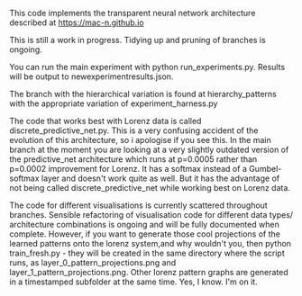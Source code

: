 This code implements the transparent neural network architecture described at https://mac-n.github.io

This is still a work in progress. Tidying up and pruning of branches is ongoing. 

You can run the main experiment with python run_experiments.py. Results will be output to newexperimentresults.json.

The branch with the hierarchical variation is found at hierarchy_patterns with the appropriate variation of experiment_harness.py

The code that works best with Lorenz data is called discrete_predictive_net.py. This is a very confusing accident of the evolution of this architecture, so i apologise if you see this. In the main branch at the moment you are looking at a very slightly outdated version of the predictive_net architecture which runs at p=0.0005 rather than p=0.0002 improvement for Lorenz. It has a softmax instead of a Gumbel-softmax layer and doesn't work quite as well. But it has the advantage of not being called discrete_predictive_net while working best on Lorenz data. 

The code for different visualisations is currently scattered throughout branches. Sensible refactoring of visualisation code for different data types/ architecture combinations is ongoing and will be fully documented when complete.  However, if you want to generate those cool projections of the learned patterns onto the lorenz system,and why wouldn't you, then python train_fresh.py -  they will be created in the same directory where the script runs, as layer_0_pattern_projections.png and layer_1_pattern_projections.png. Other lorenz pattern graphs are generated in a timestamped subfolder at the same time. Yes, I know. I'm on it. 


